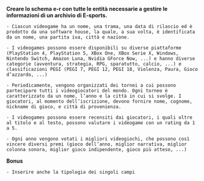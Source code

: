 **Creare lo schema e-r con tutte le entità necessarie a gestire le informazioni di un archivio di E-sports.**

    - Ciascun videogame ha un nome, una trama, una data di rilascio ed è prodotto da una software house, la quale, a sua volta, è identificata da un nome, una partita iva, città e nazione.

    - I videogames possono essere disponibili su diverse piattaforme (PlayStation 4, PlayStation 5, XBox One, XBox Serie X, Windows, Nintendo Switch, Amazon Luna, Nvidia GForce Now, ...) e hanno diverse categorie (avventura, strategia, RPG, sparatutto, calcio, ...) e classificazioni PEGI (PEGI 7, PEGI 12, PEGI 18, Violenza, Paura, Gioco d’azzardo, ...)

    - Periodicamente, vengono organizzati dei tornei a cui possono partecipare tutti i videogiocatori del mondo. Ogni torneo è caratterizzato da un nome, l’anno e la città in cui si svolge. I giocatori, al momento dell’iscrizione, devono fornire nome, cognome, nickname di gioco, e città di provenienza.

    - I videogames possono essere recensiti dai giocatori, i quali oltre al titolo e al testo, possono valutare i videogame con un rating da 1 a 5.

    - Ogni anno vengono votati i migliori videogiochi, che possono così vincere diversi premi (gioco dell’anno, miglior narrativa, miglior colonna sonora, miglior gioco indipendente, gioco più atteso, ...)

**Bonus**

    - Inserire anche la tipologia dei singoli campi
